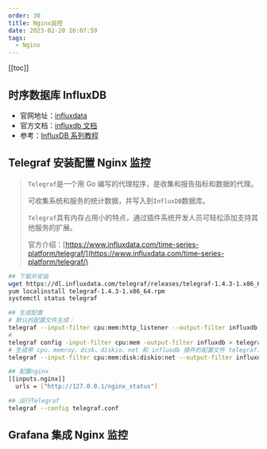 ```yaml
---
order: 30
title: Nginx监控
date: 2023-02-20 16:07:59
tags: 
  - Nginx
---
```


<!-- more -->
[[toc]]

## 时序数据库 InfluxDB

- 官网地址：[influxdata](https://www.influxdata.com/)
- 官方文档：[influxdb 文档](https://docs.influxdata.com/influxdb/v1.6/)
- 参考：[InfluxDB 系列教程](https://www.linuxdaxue.com/series/influxdb-series/)

## Telegraf 安装配置 Nginx 监控

> `Telegraf`是一个用 Go 编写的代理程序，是收集和报告指标和数据的代理。
>
> 可收集系统和服务的统计数据，并写入到`InfluxDB`数据库。
>
> `Telegraf`具有内存占用小的特点，通过插件系统开发人员可轻松添加支持其他服务的扩展。
>
> 官方介绍：[https://www.influxdata.com/time-series-platform/telegraf/](https://www.influxdata.com/time-series-platform/telegraf/)

```bash
## 下载并安装
wget https://dl.influxdata.com/telegraf/releases/telegraf-1.4.3-1.x86_64.rpm
yum localinstall telegraf-1.4.3-1.x86_64.rpm
systemctl status telegraf

## 生成配置
# 默认的配置文件生成：
telegraf --input-filter cpu:mem:http_listener --output-filter influxdb config
#
telegraf config -input-filter cpu:mem -output-filter influxdb > telegraf.conf
# 生成带 cpu、memroy、disk、diskio、net 和 influxdb 插件的配置文件 telegraf.conf，指定输出到 influxdb和 opentsdb
telegraf --input-filter cpu:mem:disk:diskio:net --output-filter influxdb:opentsdb config > telegraf.conf

## 配置nginx
[[inputs.nginx]]
  urls = ["http://127.0.0.1/nginx_status"]

## 运行Telegraf
telegraf --config telegraf.conf
```

## Grafana 集成 Nginx 监控
